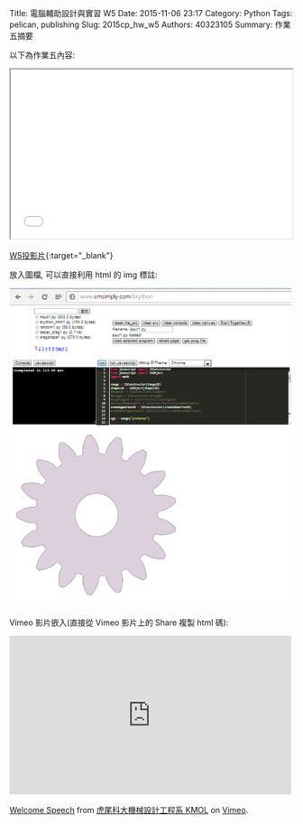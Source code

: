 Title: 電腦輔助設計與實習  W5
Date: 2015-11-06 23:17
Category: Python
Tags: pelican, publishing
Slug: 2015cp_hw_w5
Authors: 40323105
Summary: 作業五摘要

以下為作業五內容:

<iframe src="40323105_cp_w5_p.html" width="500" height="300"></iframe>

[W5投影片](40323105_cp_w5_p.html){:target="_blank"}



放入圖檔, 可以直接利用 html 的 img 標註:

<img src="images/spur.png" width="500" alt="正齒輪繪圖"></img>

Vimeo 影片嵌入(直接從 Vimeo 影片上的 Share 複製 html 碼):

<iframe src="https://player.vimeo.com/video/137724068" width="500" height="281" frameborder="0" webkitallowfullscreen mozallowfullscreen allowfullscreen></iframe> <p><a href="https://vimeo.com/137724068">Welcome Speech</a> from <a href="https://vimeo.com/user24079973">虎尾科大機械設計工程系 KMOL</a> on <a href="https://vimeo.com">Vimeo</a>.</p>
